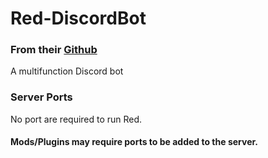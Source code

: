 # Red-DiscordBot
### From their [Github](https://github.com/Cog-Creators/Red-DiscordBot)
A multifunction Discord bot 

### Server Ports
No port are required to run Red.

#### Mods/Plugins may require ports to be added to the server.
